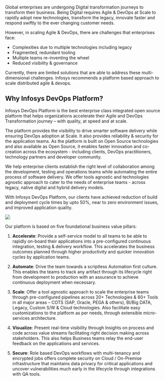 
Global enterprises are undergoing Digital transformation journeys to transform their business. Being Digital requires Agile & DevOps at Scale to rapidly adopt new technologies, transform the legacy, innovate faster and respond swiftly to the ever changing customer needs.
 
However, in scaling Agile & DevOps, there are challenges that enterprises face:
* Complexities due to multiple technologies including legacy
* Fragmented, redundant tooling 
* Multiple teams re-inventing the wheel
* Reduced visibility & governance 

Currently, there are limited solutions that are able to address these multi-dimensional challenges. Infosys recommends a platform based approach to scale distributed agile & devops.

## Why Infosys DevOps Platform?

Infosys DevOps Platform is the best enterprise class integrated open source platform that helps organizations accelerate their Agile and DevOps Transformation journey – with quality, at speed and at scale. 

The platform provides the visibility to drive smarter software delivery while ensuring DevOps adoption at Scale. It also provides reliability & security for the application teams. As the platform is built on Open Source technologies and also available as Open Source, it enables faster innovation and co-creation across the ecosystem - including clients, DevOps practitioners, technology partners and developer community. 

We help enterprise clients establish the right level of collaboration among the development, testing and operations teams while automating the entire process of software delivery. We offer tools agnostic and technologies agnostic approach to cater to the needs of enterprise teams - across legacy, native digital and hybrid delivery models. 

With Infosys DevOps Platform, our clients have achieved reduction of build and deployment cycle times by upto 50%, near to zero environment issues, and improved application quality.


![](https://github.com/Infosys/openIDP/blob/master/docs/prerequisite%20Img.PNG)

Our platform is based on five foundational business value pillars:



1.	**Accelerate**:
Provide a self-service model to all teams to be able to rapidly on-board their applications into a pre-configured continuous integration, testing & delivery workflow. This accelerates the business outcomes planned through higher productivity and quicker innovation cycles by application teams.

2.	**Automate**:
Drive the team towards a scriptless Automation first culture. This enables the teams to track any artifact through its lifecycle right from development to production with an assurance to achieve continuous deployment when necessary.

3.	**Scale**:
Offer a tool agnostic approach to scale the enterprise teams through pre-configured pipelines across 20+ Technologies & 60+ Tools in all major areas – COTS (SAP, Oracle, PEGA & others), BI/Big DATA, Legacy, Custom S/W & Cloud technologies. Also facilitate easy customizations to the platform as per needs, through extensible micro-services architecture.

4.	**Visualize**:
Present real-time visibility through Insights on process and code across value streams facilitating right decision making across stakeholders. This also helps Business teams relay the end-user feedback on the applications and services.

5.	**Secure**:
Role based DevOps workflows with multi-tenancy and encrypted jobs offers complete security on Cloud / On-Premise infrastructure that maintains data privacy for critical applications and uncover vulnerabilities much early in the lifecycle through integrations with QA tools.

